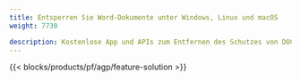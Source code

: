 ```yaml
---
title: Entsperren Sie Word-Dokumente unter Windows, Linux und macOS 
weight: 7730

description: Kostenlose App und APIs zum Entfernen des Schutzes von DOC-, DOCX- und ODT-Dateien
---
```


{{< blocks/products/pf/agp/feature-solution >}} 

